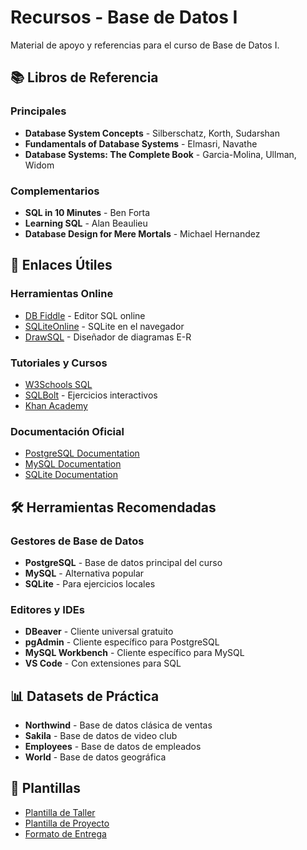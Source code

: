 # Recursos - Base de Datos I

Material de apoyo y referencias para el curso de Base de Datos I.

## 📚 Libros de Referencia

### Principales
- **Database System Concepts** - Silberschatz, Korth, Sudarshan
- **Fundamentals of Database Systems** - Elmasri, Navathe
- **Database Systems: The Complete Book** - Garcia-Molina, Ullman, Widom

### Complementarios
- **SQL in 10 Minutes** - Ben Forta
- **Learning SQL** - Alan Beaulieu
- **Database Design for Mere Mortals** - Michael Hernandez

## 🔗 Enlaces Útiles

### Herramientas Online
- [DB Fiddle](https://www.db-fiddle.com/) - Editor SQL online
- [SQLiteOnline](https://sqliteonline.com/) - SQLite en el navegador
- [DrawSQL](https://drawsql.app/) - Diseñador de diagramas E-R

### Tutoriales y Cursos
- [W3Schools SQL](https://www.w3schools.com/sql/)
- [SQLBolt](https://sqlbolt.com/) - Ejercicios interactivos
- [Khan Academy](https://www.khanacademy.org/computing/computer-programming/sql)

### Documentación Oficial
- [PostgreSQL Documentation](https://www.postgresql.org/docs/)
- [MySQL Documentation](https://dev.mysql.com/doc/)
- [SQLite Documentation](https://www.sqlite.org/docs.html)

## 🛠️ Herramientas Recomendadas

### Gestores de Base de Datos
- **PostgreSQL** - Base de datos principal del curso
- **MySQL** - Alternativa popular
- **SQLite** - Para ejercicios locales

### Editores y IDEs
- **DBeaver** - Cliente universal gratuito
- **pgAdmin** - Cliente específico para PostgreSQL
- **MySQL Workbench** - Cliente específico para MySQL
- **VS Code** - Con extensiones para SQL

## 📊 Datasets de Práctica

- **Northwind** - Base de datos clásica de ventas
- **Sakila** - Base de datos de video club
- **Employees** - Base de datos de empleados
- **World** - Base de datos geográfica

## 📝 Plantillas

- [Plantilla de Taller](plantillas/taller_template.md)
- [Plantilla de Proyecto](plantillas/proyecto_template.md)
- [Formato de Entrega](plantillas/entrega_format.md)